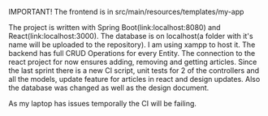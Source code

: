 IMPORTANT! The frontend is in src/main/resources/templates/my-app

The project is written with Spring Boot(link:localhost:8080) and React(link:localhost:3000). The database is on localhost(a folder with it's name will be uploaded to the repository). I am using xampp to host it. The backend has full CRUD Operations for every Entity. The connection to the react project for now ensures adding, removing and getting articles. Since the last sprint there is a new CI script, unit tests for 2 of the controllers and all the models, update feature for articles in react and design updates. Also the database was changed as well as the design document.

As my laptop has issues temporally the CI will be failing.